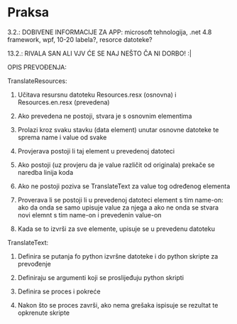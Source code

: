 # Praksa

3.2.: DOBIVENE INFORMACIJE ZA APP: microsoft tehnologija, .net 4.8 framework, wpf, 10-20 labela?, resorce datoteke?

13.2.: RIVALA SAN ALI VJV ĆE SE NAJ NEŠTO ČA NI DORBO! :|

OPIS PREVOĐENJA:

TranslateResources:

1. Učitava resursnu datoteku Resources.resx (osnovna) i Resources.en.resx (prevedena)

2. Ako prevedena ne postoji, stvara je s osnovnim elementima

3. Prolazi kroz svaku stavku (data element) unutar osnovne datoteke te sprema name i value od svake

4. Provjerava postoji li taj element u prevedenoj datoteci

5. Ako postoji (uz provjeru da je value različit od originala) prekače se naredba linija koda

6. Ako ne postoji poziva se TranslateText za value tog određenog elementa

7. Proverava li se postoji li u prevedenoj datoteci element s tim name-on: ako da onda se samo upisuje value za njega a ako ne onda se stvara novi elemnt s tim name-on i prevedenin value-on

8. Kada se to izvrši za sve elemente, upisuje se u prevedenu datoteku

TranslateText:

1. Definira se putanja fo python izvršne datoteke i do python skripte za prevođenje

2. Definiraju se argumenti koji se proslijeđuju python skripti

3. Definira se proces i pokreće

4. Nakon što se proces završi, ako nema grešaka ispisuje se rezultat te opkrenute skripte
